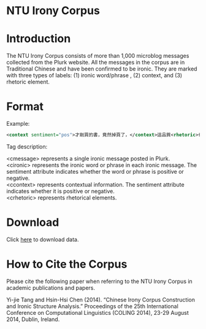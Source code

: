 # NTU Irony Corpus

# Introduction
The NTU Irony Corpus consists of more than 1,000 microblog messages collected from the Plurk website. All the messages in the corpus are in Traditional Chinese and have been confirmed to be ironic. They are marked with three types of labels: (1) ironic word/phrase , (2) context, and (3) rhetoric element.

# Format
Example:


```xml
<context sentiment="pos">才剛買的書，竟然掉頁了，</context>這品質<rhetoric>也太</rhetoric><ironic sentiment="neg">好</ ironic>了<rhetoric>吧</rhetoric>
```

Tag description:


\<cmessage\> represents a single ironic message posted in Plurk.  
\<cironic\> represents the ironic word or phrase in each ironic message. The sentiment attribute indicates whether the word or phrase is positive or negative.  
\<ccontext\> represents contextual information. The sentiment attribute indicates whether it is positive or negative.  
\<crhetoric\> represents rhetorical elements.  

# Download
Click [here](http://nlg.csie.ntu.edu.tw/nlpresource/irony_corpus/NTU_Irony_Corpus.txt) to download data.

# How to Cite the Corpus
Please cite the following paper when referring to the NTU Irony Corpus in academic publications and papers.

Yi-jie Tang and Hsin-Hsi Chen (2014). “Chinese Irony Corpus Construction and Ironic Structure Analysis.” Proceedings of the 25th International Conference on Computational Linguistics (COLING 2014), 23-29 August 2014, Dublin, Ireland.
